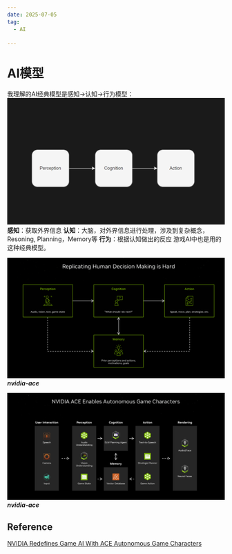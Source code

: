 ```yaml
---
date: 2025-07-05
tag:
  - AI

---
```


# AI模型

我理解的AI经典模型是感知->认知->行为模型：
![](../../../Resources/AI模型.png)
**感知**：获取外界信息
**认知**：大脑，对外界信息进行处理，涉及到复杂概念，Resoning, Planning，Memory等
**行为**：根据认知做出的反应
游戏AI中也是用的这种经典模型。

![nvidia-ace-autonomous-ai-companions-pubg-naraka-bladepoint](../../../Resources/AI模型1.png)
***nvidia-ace***

![](../../../Resources/AI模型2.png)
***nvidia-ace***





## Reference
[NVIDIA Redefines Game AI With ACE Autonomous Game Characters](https://www.nvidia.com/en-us/geforce/news/nvidia-ace-autonomous-ai-companions-pubg-naraka-bladepoint/)
